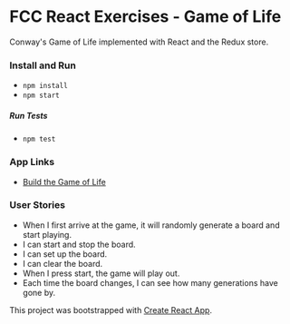 # FCC React Exercises - Game of Life

Conway's Game of Life implemented with React and the Redux store.

### Install and Run

- `npm install`
- `npm start`

##### Run Tests

- `npm test`

### App Links

- [Build the Game of Life](https://www.freecodecamp.com/challenges/build-the-game-of-life)

### User Stories

- When I first arrive at the game, it will randomly generate a board and start playing.
- I can start and stop the board.
- I can set up the board.
- I can clear the board.
- When I press start, the game will play out.
- Each time the board changes, I can see how many generations have gone by.


This project was bootstrapped with [Create React App](https://github.com/facebookincubator/create-react-app).

